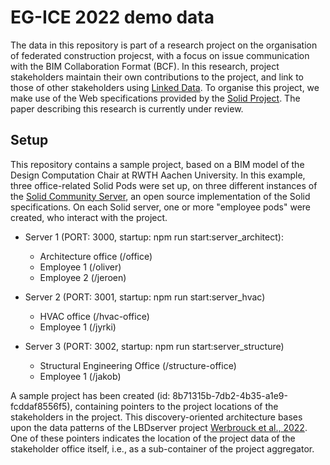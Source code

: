 # EG-ICE 2022 demo data
The data in this repository is part of a research project on the organisation of federated construction projecst, with a focus on issue communication with the BIM Collaboration Format (BCF). In this research, project stakeholders maintain their own contributions to the project, and link to those of other stakeholders using [Linked Data](https://www.w3.org/DesignIssues/LinkedData.html). To organise this project, we make use of the Web specifications provided by the [Solid Project](https://solidproject.org/). The paper describing this research is currently under review. 

## Setup
This repository contains a sample project, based on a BIM model of the Design Computation Chair at RWTH Aachen University. In this example, three office-related Solid Pods were set up, on three different instances of the [Solid Community Server](https://github.com/solid/community-server), an open source implementation of the Solid specifications. On each Solid server, one or more "employee pods" were created, who interact with the project.

* Server 1 (PORT: 3000, startup: npm run start:server_architect):
  * Architecture office (/office)
  * Employee 1 (/oliver)  
  * Employee 2 (/jeroen) 

* Server 2 (PORT: 3001, startup: npm run start:server_hvac)
  * HVAC office (/hvac-office)
  * Employee 1 (/jyrki)

* Server 3 (PORT: 3002, startup: npm run start:server_structure)
  * Structural Engineering Office (/structure-office)
  * Employee 1 (/jakob)

A sample project has been created (id: 8b71315b-7db2-4b35-a1e9-fcddaf8556f5), containing pointers to the project locations of the stakeholders in the project. This discovery-oriented architecture bases upon the data patterns of the LBDserver project [Werbrouck et al., 2022](http://www.semantic-web-journal.net/content/lbdserver-federated-ecosystem-heterogeneous-linked-building-data). One of these pointers indicates the location of the project data of the stakeholder office itself, i.e., as a sub-container of the project aggregator. 